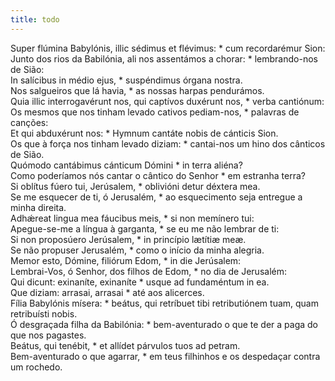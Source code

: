 ```yaml
---
title: todo
---
```

<div class="dropcap text-justify">Super flúmina Babylónis, illic sédimus et flévimus: * cum recordarémur Sion:</div>
<div class="dropcap text-justify">Junto dos rios da Babilónia, ali nos assentámos a chorar: * lembrando-nos de Sião:</div>
<div class="text-justify">In salícibus in médio ejus, * suspéndimus órgana nostra.</div>
<div class="text-justify">Nos salgueiros que lá havia, * as nossas harpas pendurámos.</div>
<div class="text-justify">Quia illic interrogavérunt nos, qui captívos duxérunt nos, * verba cantiónum:</div>
<div class="text-justify">Os mesmos que nos tinham levado cativos pediam-nos, * palavras de canções:</div>
<div class="text-justify">Et qui abduxérunt nos: * Hymnum cantáte nobis de cánticis Sion.</div>
<div class="text-justify">Os que à força nos tinham levado diziam: * cantai-nos um hino dos cânticos de Sião.</div>
<div class="text-justify">Quómodo cantábimus cánticum Dómini * in terra aliéna?</div>
<div class="text-justify">Como poderíamos nós cantar o cântico do Senhor * em estranha terra?</div>
<div class="text-justify">Si oblítus fúero tui, Jerúsalem, * oblivióni detur déxtera mea.</div>
<div class="text-justify">Se me esquecer de ti, ó Jerusalém, * ao esquecimento seja entregue a minha direita.</div>
<div class="text-justify">Adhǽreat lingua mea fáucibus meis, * si non memínero tui:</div>
<div class="text-justify">Apegue-se-me a língua à garganta, * se eu me não lembrar de ti:</div>
<div class="text-justify">Si non proposúero Jerúsalem, * in princípio lætítiæ meæ.</div>
<div class="text-justify">Se não propuser Jerusalém, * como o início da minha alegria.</div>
<div class="text-justify">Memor esto, Dómine, filiórum Edom, * in die Jerúsalem:</div>
<div class="text-justify">Lembrai-Vos, ó Senhor, dos filhos de Edom, * no dia de Jerusalém:</div>
<div class="text-justify">Qui dicunt: exinaníte, exinaníte * usque ad fundaméntum in ea.</div>
<div class="text-justify">Que diziam: arrasai, arrasai * até aos alicerces.</div>
<div class="text-justify">Fília Babylónis mísera: * beátus, qui retríbuet tibi retributiónem tuam, quam retribuísti nobis.</div>
<div class="text-justify">Ó desgraçada filha da Babilónia: * bem-aventurado o que te der a paga do que nos pagastes.</div>
<div class="text-justify">Beátus, qui tenébit, * et allídet párvulos tuos ad petram.</div>
<div class="text-justify">Bem-aventurado o que agarrar, * em teus filhinhos e os despedaçar contra um rochedo.</div>
